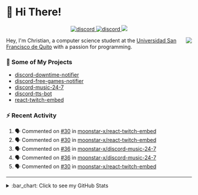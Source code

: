 # :wave: Hi There!

<p align="center">
  <a href="https://discord.gg/mhj3Zsv">
    <img alt="discord" src="https://img.shields.io/discord/730998659008823296.svg?label=&logo=discord&logoColor=ffffff&color=7389D8&labelColor=6A7EC2"/>
  </a>
  <a href="https://twitter.com/moonstar_x99">
    <img alt="discord" src="https://img.shields.io/twitter/follow/moonstar_x99?label=Follow%20Me%21&style=social"/>
  </a>
  <a href="https://badges.pufler.dev">
    <img src="https://badges.pufler.dev/visits/moonstar-x/moonstar-x?style=flat&logo=github">
  </a>
</p>

<img align="right" src="https://media.tenor.com/images/cb8fb20986aac7eef75c8ce6bc3997c0/tenor.gif" />

Hey, I'm Christian, a computer science student at the [Universidad San Francisco de Quito](http://www.usfq.edu.ec/Paginas/Inicio.aspx) with a passion for programming.

### :rocket: Some of My Projects

* [discord-downtime-notifier](https://github.com/moonstar-x/discord-downtime-notifier)
* [discord-free-games-notifier](https://github.com/moonstar-x/discord-free-games-notifier)
* [discord-music-24-7](https://github.com/moonstar-x/discord-music-24-7)
* [discord-tts-bot](https://github.com/moonstar-x/discord-tts-bot)
* [react-twitch-embed](https://github.com/moonstar-x/react-twitch-embed)

### :zap: Recent Activity

<!--START_SECTION:activity-->
1. 🗣 Commented on [#30](https://github.com/moonstar-x/react-twitch-embed/issues/30) in [moonstar-x/react-twitch-embed](https://github.com/moonstar-x/react-twitch-embed)
2. 🗣 Commented on [#30](https://github.com/moonstar-x/react-twitch-embed/issues/30) in [moonstar-x/react-twitch-embed](https://github.com/moonstar-x/react-twitch-embed)
3. 🗣 Commented on [#36](https://github.com/moonstar-x/discord-music-24-7/issues/36) in [moonstar-x/discord-music-24-7](https://github.com/moonstar-x/discord-music-24-7)
4. 🗣 Commented on [#36](https://github.com/moonstar-x/discord-music-24-7/issues/36) in [moonstar-x/discord-music-24-7](https://github.com/moonstar-x/discord-music-24-7)
5. 🗣 Commented on [#30](https://github.com/moonstar-x/react-twitch-embed/issues/30) in [moonstar-x/react-twitch-embed](https://github.com/moonstar-x/react-twitch-embed)
<!--END_SECTION:activity-->

---

<details>
  <summary>
    :bar_chart: Click to see my GitHub Stats
  </summary>
  <p align="center">
    <br>
    <img alt="GitHub Stats" src="https://github-readme-stats.vercel.app/api?username=moonstar-x&count_private=true&show_icons=true&theme=dracula" />
    <br>
    <img alt="GitHub Top Languages" src="https://github-readme-stats.vercel.app/api/top-langs/?username=moonstar-x&layout=compact&theme=dracula" />
  </p>
</details>
